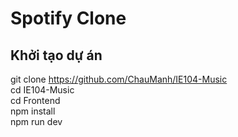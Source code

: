 # Spotify Clone 
## Khởi tạo dự án
git clone https://github.com/ChauManh/IE104-Music  
cd IE104-Music  
cd Frontend  
npm install  
npm run dev  
 
